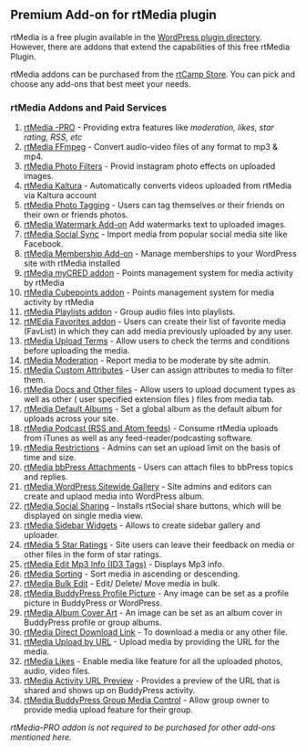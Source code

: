 ## Premium Add-on for rtMedia plugin

rtMedia is a free plugin available in the [WordPress plugin directory](https://wordpress.org/plugins/buddypress-media). However, there are addons that extend the capabilities of this free rtMedia Plugin.

rtMedia addons can be purchased from the [rtCamp Store](https://rtcamp.com/products/). You can pick and choose any add-ons that best meet your needs.

### rtMedia Addons and Paid Services

1. [rtMedia -PRO](./rtmedia-pro/rtmedia-pro.md) - Providing extra features like  *moderation, likes, star rating, RSS, etc*
2. [rtMedia FFmpeg](../addons/ffmpeg.md) - Convert audio-video files of any format to mp3 & mp4.
3. [rtMedia Photo Filters](../addons/rtmedia-instagram.md) - Provid instagram photo effects on uploaded images.
4. [rtMedia Kaltura](../addons/rtmedia-kaltura-addon.md) - Automatically converts videos uploaded from rtMedia via Kaltura account
5. [rtMedia Photo Tagging](../addons/photo-tagging.md) - Users can tag themselves or their friends on their own or friends photos.
6. [rtMedia Watermark Add-on](../addons/rtmedia-watermark.md) Add watermarks text to uploaded images.
7. [rtMedia Social Sync](../addons/rtmedia-social-sync.md) - Import media from popular social media site like Facebook.
8. [rtMedia Membership Add-on](../addons/membership.md) - Manage memberships to your WordPress site with rtMedia installed
9. [rtMedia myCRED addon](../addons/mycred.md) - Points management system for media activity by rtMedia
10. [rtMedia Cubepoints addon](../addons/cubepoints.md) - Points management system for media activity by rtMedia
11. [rtMedia Playlists addon](../addons/playlists.md) - Group audio files into playlists.
12. [rtMEdia Favorites addon](../addons/favorites.md) - Users can create their list of favorite media (FavList) in which they can add media previously uploaded by any user.
13. [rtMedia Upload Terms](../addons/upload-terms.md) - Allow users to check the terms and conditions before uploading the media.
14. [rtMedia Moderation](../addons/moderation.md) - Report media to be moderate by site admin.
15. [rtMedia Custom Attributes](../addons/custom-attributes.md) - User can assign attributes to media to filter them.
16. [rtMedia Docs and Other files](../addons/docs-and-other-files.md) - Allow users to upload document types as well as other ( user specified extension files ) files from media tab.
17. [rtMedia Default Albums](../addons/default-albums.md) - Set a global album as the default album for uploads across your site.
18. [rtMedia Podcast (RSS and Atom feeds)](../addons/podcast.md) - Consume rtMedia uploads from iTunes as well as any feed-reader/podcasting software.
19. [rtMedia Restrictions](../addons/restrictions.md) - Admins can set an upload limit on the basis of time and size.
20. [rtMedia bbPress Attachments](../addons/bbpress-attachments.md) - Users can attach files to bbPress topics and replies.
21. [rtMedia WordPress Sitewide Gallery](../addons/wordpress-sidewide-gallery.md) - Site admins and editors can create and uplaod media into WordPress album.
22. [rtMedia Social Sharing](../addons/social-sharing.md) - Installs rtSocial share buttons, which will be displayed on single media view.
23. [rtMedia Sidebar Widgets](../addons/sidebar-widgets.md) - Allows to create sidebar gallery and uploader.
24. [rtMedia 5 Star Ratings](../addons/ratings.md) - Site users can leave their feedback on media or other files in the form of star ratings.
25. [rtMedia Edit Mp3 Info (ID3 Tags)](../addons/edit-mp3-info.md) - Displays Mp3 info.
26. [rtMedia Sorting](../addons/sorting.md) - Sort media in ascending or descending.
27. [rtMedia Bulk Edit](../addons/bulk-edit.md) - Edit/ Delete/ Move media in bulk.
28. [rtMedia BuddyPress Profile Picture](../addons/set-image-as-profile-picture.md) - Any image can be set as a profile picture in BuddyPress or WordPress.
29. [rtMedia Album Cover Art](../addons/album-cover-art.md) - An image can be set as an album cover in BuddyPress profile or group albums.
30. [rtMedia Direct Download Link](../addons/direct-download-link.md) - To download a media or any other file.
31. [rtMedia Upload by URL](../addons/url-upload.md) - Upload media by providing the URL for the media.
32. [rtMedia Likes](../addons/likes.md) - Enable media like feature for all the uploaded photos, audio, video files.
33. [rtMedia Activity URL Preview](../addons/activity-preview-url.md) - Provides a preview of the URL that is shared and shows up on BuddyPress activity.
34. [rtMedia BuddyPress Group Media Control](../addons/buddypress-group-media-control.md) - Allow group owner to provide media upload feature for their group.


*rtMedia-PRO addon is not required to be purchased for other add-ons mentioned here.*
